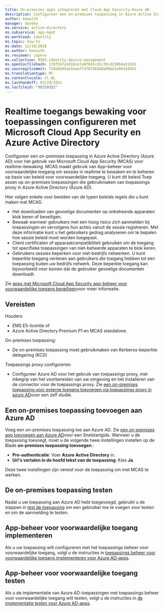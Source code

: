 ```yaml
---
title: On-premises apps integreren met Cloud App Security-Azure AD
description: Configureer een on-premises toepassing in Azure Active Directory om te werken met Microsoft Cloud App Security (MCAS). Gebruik de MCAS-App-beheer voor voorwaardelijke toegang om sessies in realtime te bewaken en te beheren op basis van beleid voor voorwaardelijke toegang. U kunt dit beleid Toep assen op on-premises toepassingen die gebruikmaken van toepassings proxy in Azure Active Directory (Azure AD).
author: kenwith
manager: daveba
ms.service: active-directory
ms.subservice: app-mgmt
ms.workload: identity
ms.topic: how-to
ms.date: 12/19/2018
ms.author: kenwith
ms.reviewer: japere
ms.collection: M365-identity-device-management
ms.openlocfilehash: 139f347a3d1bce7a8f841cd1c39cd250b9a2182d
ms.sourcegitcommit: f28ebb95ae9aaaff3f87d8388a09b41e0b3445b5
ms.translationtype: MT
ms.contentlocale: nl-NL
ms.lasthandoff: 03/29/2021
ms.locfileid: "99259352"
---
```

# <a name="configure-real-time-application-access-monitoring-with-microsoft-cloud-app-security-and-azure-active-directory"></a>Realtime toegangs bewaking voor toepassingen configureren met Microsoft Cloud App Security en Azure Active Directory
Configureer een on-premises toepassing in Azure Active Directory (Azure AD) voor het gebruik van Microsoft Cloud App Security (MCAS) voor realtime-bewaking. MCAS maakt gebruik van App-beheer voor voorwaardelijke toegang om sessies in realtime te bewaken en te beheren op basis van beleid voor voorwaardelijke toegang. U kunt dit beleid Toep assen op on-premises toepassingen die gebruikmaken van toepassings proxy in Azure Active Directory (Azure AD).

Hier volgen enkele voor beelden van de typen beleids regels die u kunt maken met MCAS:

- Het downloaden van gevoelige documenten op onbeheerde apparaten blok keren of beveiligen.
- Bewaak wanneer gebruikers met een hoog risico zich aanmelden bij toepassingen en vervolgens hun acties vanuit de sessie registreren. Met deze informatie kunt u het gebruikers gedrag analyseren om te bepalen hoe sessie beleid moet worden toegepast.
- Client certificaten of apparaatcompatibiliteit gebruiken om de toegang tot specifieke toepassingen van niet-beheerde apparaten te blok keren.
- Gebruikers sessies beperken voor niet-bedrijfs netwerken. U kunt beperkte toegang verlenen aan gebruikers die toegang hebben tot een toepassing buiten uw bedrijfs netwerk. Deze beperkte toegang kan bijvoorbeeld voor komen dat de gebruiker gevoelige documenten downloadt.

Zie [apps met Microsoft Cloud App Security app-beheer voor voorwaardelijke toegang beveiligen](/cloud-app-security/proxy-intro-aad)voor meer informatie.

## <a name="requirements"></a>Vereisten

Houders

- EMS E5-licentie of 
- Azure Active Directory Premium P1 en MCAS standalone.

On-premises toepassing:

- De on-premises toepassing moet gebruikmaken van Kerberos-beperkte delegering (KCD)

Toepassings proxy configureren:

- Configureer Azure AD voor het gebruik van toepassings proxy, met inbegrip van het voorbereiden van uw omgeving en het installeren van de connector voor de toepassings proxy. Zie [een on-premises toepassing voor externe toegang toevoegen via toepassings proxy in azure AD](application-proxy-add-on-premises-application.md)voor een zelf studie. 

## <a name="add-on-premises-application-to-azure-ad"></a>Een on-premises toepassing toevoegen aan Azure AD

Voeg een on-premises toepassing toe aan Azure AD. Zie [een on-premises app toevoegen aan Azure AD](application-proxy-add-on-premises-application.md#add-an-on-premises-app-to-azure-ad)voor een Snelstartgids. Wanneer u de toepassing toevoegt, moet u de volgende twee instellingen instellen op de Blade **on-premises toepassing toevoegen** :

- **Pre-authenticatie**: Voer **Azure Active Directory** in.
- **Url's vertalen in de hoofd tekst van de toepassing**: Kies **Ja**.

Deze twee instellingen zijn vereist voor de toepassing om met MCAS te werken.

## <a name="test-the-on-premises-application"></a>De on-premises toepassing testen

Nadat u uw toepassing aan Azure AD hebt toegevoegd, gebruikt u de stappen in [test de toepassing](application-proxy-add-on-premises-application.md#test-the-application) om een gebruiker toe te voegen voor testen en om de aanmelding te testen. 

## <a name="deploy-conditional-access-app-control"></a>App-beheer voor voorwaardelijke toegang implementeren

Als u uw toepassing wilt configureren met het toepassings beheer voor voorwaardelijke toegang, volgt u de instructies in [toepassings beheer voor voorwaardelijke toegang implementeren voor Azure AD-apps](/cloud-app-security/proxy-deployment-aad).


## <a name="test-conditional-access-app-control"></a>App-beheer voor voorwaardelijke toegang testen

Als u de implementatie van Azure AD-toepassingen met toepassings beheer voor voorwaardelijke toegang wilt testen, volgt u de instructies in [de implementatie testen voor Azure AD-apps](/cloud-app-security/proxy-deployment-aad).





